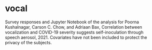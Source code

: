 # vocal

Survey responses and Jupyter Notebook of the analysis for 
Poorna Kushalnagar, Carson C. Chow, and Adriaan Bax, Correlation between vocalization and COVID-19 severity suggests self-inoculation through speech aerosol, 2021.
Covariates have not been included to protect the privacy of the subjects.

